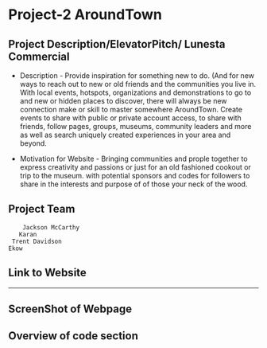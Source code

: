 # Project-2 AroundTown
 
## Project Description/ElevatorPitch/ Lunesta Commercial
* Description - Provide inspiration for something new to do. (And for new ways to reach out to new or old friends and the communities you live in. With local events, hotspots, organizations and demonstrations to go to and new or hidden places to discover, there will always be new connection make or skill to master somewhere AroundTown. Create events to share with public or private account access, to share with friends, follow pages, groups, museums, community leaders and more as well as search uniquely created experiences in your area and beyond.

* Motivation for Website - Bringing communities and prople together to express creativity and passions or just for an old fashioned cookout or trip to the museum. with potential sponsors and codes for followers to share in the interests and purpose of of those your neck of the wood.

## Project Team
        Jackson McCarthy
       Karan
     Trent Davidson
    Ekow

## Link to Website

------

## ScreenShot of Webpage


## Overview of code section

